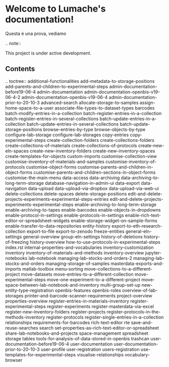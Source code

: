Welcome to Lumache's documentation!
===================================

Questa è una prova, vediamo

.. note::

   This project is under active development.

Contents
--------

.. toctree::
   additional-functionalities
add-metadata-to-storage-positions
add-parents-and-children-to-experimental-steps
admin-documentation-before19-06-4
admin-documentation
admin-documentation-openbis-v19-06-4-2
admin-documentation-openbis-v19-06-4
admin-documentation-prior-to-20-10-3
advanced-search
allocate-storage-to-samples
assign-home-space-to-a-user
associate-file-types-to-dataset-types
barcodes
batch-modify-entries-in-a-collection
batch-register-entries-in-a-collection
batch-register-entries-in-several-collections
batch-update-entries-in-a-collection
batch-update-entries-in-several-collections
batch-update-storage-positions
browse-entries-by-type
browse-objects-by-type
configure-lab-storage
configure-lab-storages
copy-entries
copy-experimental-steps
create-collection-folders
create-collections-folders
create-collections-of-materials
create-collections-of-protocols
create-new-eln-spaces
create-new-inventory-folders
create-new-inventory-spaces
create-templates-for-objects
custom-imports
customise-collection-view
customise-inventory-of-materials-and-samples
customise-inventory-of-protocols
customise-object-forms
customise-parents-and-children-in-object-forms
customise-parents-and-children-sections-in-object-forms
customise-the-main-menu
data-access
data-archiving
data-archiving-to-long-term-storage
database-navigation-in-admin-ui
data-export
data-navigation
data-upload
data-upload-via-dropbox
data-upload-via-web-ui
delete-collections
delete-spaces
delete-storage-positions
edit-and-delete-projects-experiments-experimental-steps-entries
edit-and-delete-projects-experiments-experimental-steps
enable-archiving-to-long-term-storage
enable-archiving-to-tapes
enable-barcodes
enable-objects-in-dropdowns
enable-protocol-in-settings
enable-protocols-in-settings
enable-rich-text-editor-or-spreadsheet-widgets
enable-storage-widget-on-sample-forms
enable-transfer-to-data-repositories
entity-history
export-to-eth-research-collection
export-to-file
export-to-zenodo
freeze-entities
general-eln-settings
general-overview
group-eln-settings
history-of-deletions
history-of-freezing
history-overview
how-to-use-protocols-in-experimental-steps
index.rst
internal-properties-and-vocabularies
inventory-customization
inventory
inventory-of-materials-and-methods
inventory-overview
jupyter-notebooks
lab-notebook
managing-lab-stocks-and-orders-2
managing-lab-stocks-and-orders
managing-storage-of-samples
masterdata-exports-and-imports
matlab-toolbox
menu-sorting
move-collections-to-a-different-project
move-datasets
move-entries-to-a-different-collection
move-experimental-steps
move-one-experiment-to-a-different-project
move-space-between-lab-notebook-and-inventory
multi-group-set-up
new-entity-type-registration
openbis-features
openbis-roles
overview-of-lab-storages
printer-and-barcode-scanner-requirements
project-overview
properties-overview
register-entries-in-materials-inventory
register-experimental-steps
register-experiments
register-masterdata-via-excel
register-new-inventory-folders
register-projects
register-protocols-in-the-methods-inventory
register-protocols
register-single-entries-in-a-collection
relationships
requirements-for-barcodes
rich-text-editor
rte
save-and-reuse-searches
search
set-properties-as-rich-text-editor-or-spreadsheet
share-lab-notebooks-and-projects
space-management
spreadsheet
storage
tables
tools-for-analysis-of-data-stored-in-openbis
trashcan
user-documentation-before19-06-4
user-documentation
user-documentation-prior-to-20-10-3
user-profile
user-registration
users-registration
use-templates-for-experimental-steps
visualise-relationships
vocabulary-browser

